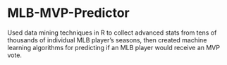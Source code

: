 # MLB-MVP-Predictor
Used data mining techniques in R to collect advanced stats from tens of thousands of individual MLB player’s seasons, then created machine learning algorithms for predicting if an MLB player would receive an MVP vote.
